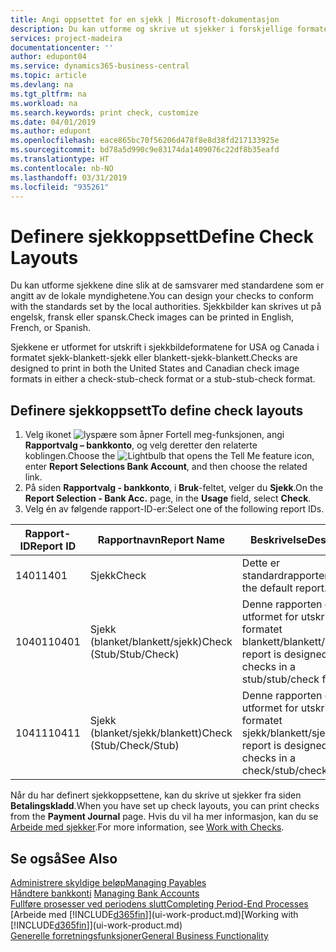 ```yaml
---
title: Angi oppsettet for en sjekk | Microsoft-dokumentasjon
description: Du kan utforme og skrive ut sjekker i forskjellige formater for å følge standarder.
services: project-madeira
documentationcenter: ''
author: edupont04
ms.service: dynamics365-business-central
ms.topic: article
ms.devlang: na
ms.tgt_pltfrm: na
ms.workload: na
ms.search.keywords: print check, customize
ms.date: 04/01/2019
ms.author: edupont
ms.openlocfilehash: eace865bc70f56206d478f8e8d38fd217133925e
ms.sourcegitcommit: bd78a5d990c9e83174da1409076c22df8b35eafd
ms.translationtype: HT
ms.contentlocale: nb-NO
ms.lasthandoff: 03/31/2019
ms.locfileid: "935261"
---
```

# <a name="define-check-layouts"></a><span data-ttu-id="f41d8-103">Definere sjekkoppsett</span><span class="sxs-lookup"><span data-stu-id="f41d8-103">Define Check Layouts</span></span>
<span data-ttu-id="f41d8-104">Du kan utforme sjekkene dine slik at de samsvarer med standardene som er angitt av de lokale myndighetene.</span><span class="sxs-lookup"><span data-stu-id="f41d8-104">You can design your checks to conform with the standards set by the local authorities.</span></span> <span data-ttu-id="f41d8-105">Sjekkbilder kan skrives ut på engelsk, fransk eller spansk.</span><span class="sxs-lookup"><span data-stu-id="f41d8-105">Check images can be printed in English, French, or Spanish.</span></span>

<span data-ttu-id="f41d8-106">Sjekkene er utformet for utskrift i sjekkbildeformatene for USA og Canada i formatet sjekk-blankett-sjekk eller blankett-sjekk-blankett.</span><span class="sxs-lookup"><span data-stu-id="f41d8-106">Checks are designed to print in both the United States and Canadian check image formats in either a check-stub-check format or a stub-stub-check format.</span></span>

## <a name="to-define-check-layouts"></a><span data-ttu-id="f41d8-107">Definere sjekkoppsett</span><span class="sxs-lookup"><span data-stu-id="f41d8-107">To define check layouts</span></span>
1. <span data-ttu-id="f41d8-108">Velg ikonet ![lyspære som åpner Fortell meg-funksjonen](media/ui-search/search_small.png "Fortell hva du vil gjøre"), angi **Rapportvalg – bankkonto**, og velg deretter den relaterte koblingen.</span><span class="sxs-lookup"><span data-stu-id="f41d8-108">Choose the ![Lightbulb that opens the Tell Me feature](media/ui-search/search_small.png "Tell me what you want to do") icon, enter **Report Selections Bank Account**, and then choose the related link.</span></span>
2. <span data-ttu-id="f41d8-109">På siden **Rapportvalg - bankkonto**, i **Bruk**-feltet, velger du **Sjekk**.</span><span class="sxs-lookup"><span data-stu-id="f41d8-109">On the **Report Selection - Bank Acc.** page, in the **Usage** field, select **Check**.</span></span>
3. <span data-ttu-id="f41d8-110">Velg én av følgende rapport-ID-er:</span><span class="sxs-lookup"><span data-stu-id="f41d8-110">Select one of the following report IDs.</span></span>

| <span data-ttu-id="f41d8-111">Rapport-ID</span><span class="sxs-lookup"><span data-stu-id="f41d8-111">Report ID</span></span> | <span data-ttu-id="f41d8-112">Rapportnavn</span><span class="sxs-lookup"><span data-stu-id="f41d8-112">Report Name</span></span> | <span data-ttu-id="f41d8-113">Beskrivelse</span><span class="sxs-lookup"><span data-stu-id="f41d8-113">Description</span></span> |
| --- | --- | --- |
| <span data-ttu-id="f41d8-114">1401</span><span class="sxs-lookup"><span data-stu-id="f41d8-114">1401</span></span> |<span data-ttu-id="f41d8-115">Sjekk</span><span class="sxs-lookup"><span data-stu-id="f41d8-115">Check</span></span> |<span data-ttu-id="f41d8-116">Dette er standardrapporten.</span><span class="sxs-lookup"><span data-stu-id="f41d8-116">This is the default report.</span></span> |
| <span data-ttu-id="f41d8-117">10401</span><span class="sxs-lookup"><span data-stu-id="f41d8-117">10401</span></span> |<span data-ttu-id="f41d8-118">Sjekk (blanket/blankett/sjekk)</span><span class="sxs-lookup"><span data-stu-id="f41d8-118">Check (Stub/Stub/Check)</span></span> |<span data-ttu-id="f41d8-119">Denne rapporten er utformet for utskrift i formatet blankett/blankett/sjekk.</span><span class="sxs-lookup"><span data-stu-id="f41d8-119">This report is designed to print checks in a stub/stub/check format.</span></span> |
| <span data-ttu-id="f41d8-120">10411</span><span class="sxs-lookup"><span data-stu-id="f41d8-120">10411</span></span> |<span data-ttu-id="f41d8-121">Sjekk (blanket/sjekk/blankett)</span><span class="sxs-lookup"><span data-stu-id="f41d8-121">Check (Stub/Check/Stub)</span></span> |<span data-ttu-id="f41d8-122">Denne rapporten er utformet for utskrift i formatet sjekk/blankett/sjekk.</span><span class="sxs-lookup"><span data-stu-id="f41d8-122">This report is designed to print checks in a check/stub/check format.</span></span> |

<span data-ttu-id="f41d8-123">Når du har definert sjekkoppsettene, kan du skrive ut sjekker fra siden **Betalingskladd**.</span><span class="sxs-lookup"><span data-stu-id="f41d8-123">When you have set up check layouts, you can print checks from the **Payment Journal** page.</span></span> <span data-ttu-id="f41d8-124">Hvis du vil ha mer informasjon, kan du se [Arbeide med sjekker](payables-how-work-checks.md).</span><span class="sxs-lookup"><span data-stu-id="f41d8-124">For more information, see [Work with Checks](payables-how-work-checks.md).</span></span>

## <a name="see-also"></a><span data-ttu-id="f41d8-125">Se også</span><span class="sxs-lookup"><span data-stu-id="f41d8-125">See Also</span></span>
[<span data-ttu-id="f41d8-126">Administrere skyldige beløp</span><span class="sxs-lookup"><span data-stu-id="f41d8-126">Managing Payables</span></span>](payables-manage-payables.md)  
<span data-ttu-id="f41d8-127">[Håndtere bankkonti](bank-manage-bank-accounts.md) </span><span class="sxs-lookup"><span data-stu-id="f41d8-127">[Managing Bank Accounts](bank-manage-bank-accounts.md) </span></span>  
[<span data-ttu-id="f41d8-128">Fullføre prosesser ved periodens slutt</span><span class="sxs-lookup"><span data-stu-id="f41d8-128">Completing Period-End Processes</span></span>](year-how-complete-period-end-processes.md)  
<span data-ttu-id="f41d8-129">[Arbeide med [!INCLUDE[d365fin](includes/d365fin_md.md)]](ui-work-product.md)</span><span class="sxs-lookup"><span data-stu-id="f41d8-129">[Working with [!INCLUDE[d365fin](includes/d365fin_md.md)]](ui-work-product.md)</span></span>  
[<span data-ttu-id="f41d8-130">Generelle forretningsfunksjoner</span><span class="sxs-lookup"><span data-stu-id="f41d8-130">General Business Functionality</span></span>](ui-across-business-areas.md)
